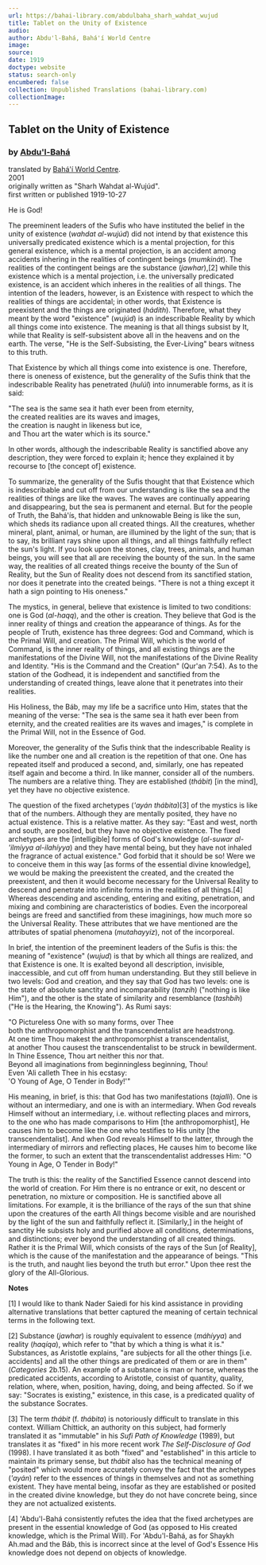 ```yaml
---
url: https://bahai-library.com/abdulbaha_sharh_wahdat_wujud
title: Tablet on the Unity of Existence
audio: 
author: Abdu'l-Bahá, Bahá'í World Centre
image: 
source: 
date: 1919
doctype: website
status: search-only
encumbered: false
collection: Unpublished Translations (bahai-library.com)
collectionImage: 
---
```



## Tablet on the Unity of Existence

### by [Abdu'l-Bahá](https://bahai-library.com/author/Abdu'l-Bahá)

translated by [Bahá'í World Centre](https://bahai-library.com/author/Bahá'í%20World%20Centre).  
2001  
originally written as "Sharh Wahdat al-Wujúd".  
first written or published 1919-10-27


He is God!

The preeminent leaders of the Sufis who have instituted the belief in the unity of existence (_wahdat al-wujúd_) did not intend by that existence this universally predicated existence which is a mental projection, for this general existence, which is a mental projection, is an accident among accidents inhering in the realities of contingent beings (_mumkinát_). The realities of the contingent beings are the substance (_jawhar_),\[2\] while this existence which is a mental projection, i.e. the universally predicated existence, is an accident which inheres in the realities of all things. The intention of the leaders, however, is an Existence with respect to which the realities of things are accidental; in other words, that Existence is preexistent and the things are originated (_hádith_). Therefore, what they meant by the word "existence" (_wujúd_) is an indescribable Reality by which all things come into existence. The meaning is that all things subsist by It, while that Reality is self-subsistent above all in the heavens and on the earth. The verse, "He is the Self-Subsisting, the Ever-Living" bears witness to this truth.

That Existence by which all things come into existence is one. Therefore, there is oneness of existence, but the generality of the Sufis think that the indescribable Reality has penetrated (_hulúl_) into innumerable forms, as it is said:

"The sea is the same sea it hath ever been from eternity,  
the created realities are its waves and images,  
the creation is naught in likeness but ice,  
and Thou art the water which is its source."

In other words, although the indescribable Reality is sanctified above any description, they were forced to explain it; hence they explained it by recourse to \[the concept of\] existence.

To summarize, the generality of the Sufis thought that that Existence which is indescribable and cut off from our understanding is like the sea and the realities of things are like the waves. The waves are continually appearing and disappearing, but the sea is permanent and eternal. But for the people of Truth, the Bahá'ís, that hidden and unknowable Being is like the sun, which sheds its radiance upon all created things. All the creatures, whether mineral, plant, animal, or human, are illumined by the light of the sun; that is to say, its brilliant rays shine upon all things, and all things faithfully reflect the sun's light. If you look upon the stones, clay, trees, animals, and human beings, you will see that all are receiving the bounty of the sun. In the same way, the realities of all created things receive the bounty of the Sun of Reality, but the Sun of Reality does not descend from its sanctified station, nor does it penetrate into the created beings. "There is not a thing except it hath a sign pointing to His oneness."

The mystics, in general, believe that existence is limited to two conditions: one is God (_al-haqq_), and the other is creation. They believe that God is the inner reality of things and creation the appearance of things. As for the people of Truth, existence has three degrees: God and Command, which is the Primal Will, and creation. The Primal Will, which is the world of Command, is the inner reality of things, and all existing things are the manifestations of the Divine Will, not the manifestations of the Divine Reality and Identity. "His is the Command and the Creation" (Qur'an 7:54). As to the station of the Godhead, it is independent and sanctified from the understanding of created things, leave alone that it penetrates into their realities.

His Holiness, the Báb, may my life be a sacrifice unto Him, states that the meaning of the verse: "The sea is the same sea it hath ever been from eternity, and the created realities are its waves and images," is complete in the Primal Will, not in the Essence of God.

Moreover, the generality of the Sufis think that the indescribable Reality is like the number one and all creation is the repetition of that one. One has repeated itself and produced a second, and, similarly, one has repeated itself again and become a third. In like manner, consider all of the numbers. The numbers are a relative thing. They are established (_thábit_) \[in the mind\], yet they have no objective existence.

The question of the fixed archetypes (_'ayán thábita_)\[3\] of the mystics is like that of the numbers. Although they are mentally posited, they have no actual existence. This is a relative matter. As they say: "East and west, north and south, are posited, but they have no objective existence. The fixed archetypes are the \[intelligible\] forms of God's knowledge (_al-suwar al-'ilmíyya al-ilahíyya_) and they have mental being, but they have not inhaled the fragrance of actual existence." God forbid that it should be so! Were we to conceive them in this way \[as forms of the essential divine knowledge\], we would be making the preexistent the created, and the created the preexistent, and then it would become necessary for the Universal Reality to descend and penetrate into infinite forms in the realities of all things.\[4\] Whereas descending and ascending, entering and exiting, penetration, and mixing and combining are characteristics of bodies. Even the incorporeal beings are freed and sanctified from these imaginings, how much more so the Universal Reality. These attributes that we have mentioned are the attributes of spatial phenomena (_mutahayyiz_), not of the incorporeal.

In brief, the intention of the preeminent leaders of the Sufis is this: the meaning of "existence" (_wujud_) is that by which all things are realized, and that Existence is one. It is exalted beyond all description, invisible, inaccessible, and cut off from human understanding. But they still believe in two levels: God and creation, and they say that God has two levels: one is the state of absolute sanctity and incomparability (_tanzíh_) ("nothing is like Him"), and the other is the state of similarity and resemblance (_tashbíh_) ("He is the Hearing, the Knowing"). As Rumi says:

"O Pictureless One with so many forms, over Thee  
both the anthropomorphist and the transcendentalist are headstrong.  
At one time Thou makest the anthropomorphist a transcendentalist,  
at another Thou causest the transcendentalist to be struck in bewilderment.  
In Thine Essence, Thou art neither this nor that.  
Beyond all imaginations from beginningless beginning, Thou!  
Even 'Ali calleth Thee in his ecstasy:  
'O Young of Age, O Tender in Body!'"

His meaning, in brief, is this: that God has two manifestations (_tajallí_). One is without an intermediary, and one is with an intermediary. When God reveals Himself without an intermediary, i.e. without reflecting places and mirrors, to the one who has made comparisons to Him \[the anthropomorphist\], He causes him to become like the one who testifies to His unity \[the transcendentalist\]. And when God reveals Himself to the latter, through the intermediary of mirrors and reflecting places, He causes him to become like the former, to such an extent that the transcendentalist addresses Him: "O Young in Age, O Tender in Body!"

The truth is this: the reality of the Sanctified Essence cannot descend into the world of creation. For Him there is no entrance or exit, no descent or penetration, no mixture or composition. He is sanctified above all limitations. For example, it is the brilliance of the rays of the sun that shine upon the creatures of the earth All things become visible and are nourished by the light of the sun and faithfully reflect it. \[Similarly,\] in the height of sanctity He subsists holy and purified above all conditions, determinations, and distinctions; ever beyond the understanding of all created things. Rather it is the Primal Will, which consists of the rays of the Sun \[of Reality\], which is the cause of the manifestation and the appearance of beings. "This is the truth, and naught lies beyond the truth but error." Upon thee rest the glory of the All-Glorious.

**Notes**

\[1\] I would like to thank Nader Saiedi for his kind assistance in providing alternative translations that better captured the meaning of certain technical terms in the following text.

\[2\] Substance (_jawhar_) is roughly equivalent to essence (_máhíyya_) and reality (_haqíqa_), which refer to "that by which a thing is what it is." Substances, as Aristotle explains, "are subjects for all the other things \[i.e. accidents\] and all the other things are predicated of them or are in them" (_Categories_ 2b.15). An example of a substance is man or horse, whereas the predicated accidents, according to Aristotle, consist of quantity, quality, relation, where, when, position, having, doing, and being affected. So if we say: "Socrates is existing," existence, in this case, is a predicated quality of the substance Socrates.

\[3\] The term _thábit_ (f. _thábita_) is notoriously difficult to translate in this context. William Chittick, an authority on this subject, had formerly translated it as "immutable" in his _Sufi Path of Knowledge_ (1989), but translates it as "fixed" in his more recent work _The Self-Disclosure of God_ (1998). I have translated it as both "fixed" and "established" in this article to maintain its primary sense, but _thábit_ also has the technical meaning of "posited" which would more accurately convey the fact that the archetypes (_'ayán_) refer to the essences of things in themselves and not as something existent. They have mental being, insofar as they are established or posited in the created divine knowledge, but they do not have concrete being, since they are not actualized existents.

\[4\] 'Abdu'l-Bahá consistently refutes the idea that the fixed archetypes are present in the essential knowledge of God (as opposed to His created knowledge, which is the Primal Will). For 'Abdu'l-Bahá, as for Shaykh Ah.mad and the Báb, this is incorrect since at the level of God's Essence His knowledge does not depend on objects of knowledge.
